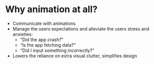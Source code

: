 #  Why animation at all?

* Communicate with animations
* Manage the users expectations and alleviate the users stress and anxieties:
	* “Did the app crash?”
	* “Is the app fetching data?”
	* “Did I input something incorrectly?”
* Lowers the reliance on extra visual clutter, simplifies design
